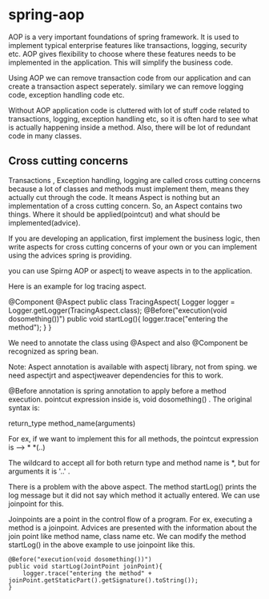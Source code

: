 # spring-aop
AOP is a very important foundations of spring framework. It is used to implement typical enterprise features like transactions, logging, security etc. AOP gives flexibility to choose where these features needs to be implemented in the application. This will simplify the business code.

Using AOP we can remove transaction code from our application and can create a transaction aspect seperately. similary we can remove logging code, exception handling code etc.

Without AOP application code is cluttered with lot of stuff code related to transactions, logging, exception handling etc, so it is often hard to see what is actually happening inside a method. Also, there will be lot of redundant code in many classes.

Cross cutting concerns
----------------------
Transactions , Exception handling, logging are called cross cutting concerns because a lot of classes and methods must implement them, means they actually cut through the code. It means Aspect is nothing but an implementation of a cross cutting concern. So, an Aspect contains two things. Where it should be applied(pointcut) and what should be implemented(advice).

If you are developing an application, first implement the business logic, then write aspects for cross cutting concerns of your own or you can implement using the advices spring is providing.

you can use Spirng AOP or aspectj to weave aspects in to the application.

Here is an example for log tracing aspect.

@Component
@Aspect
public class TracingAspect{
	Logger logger = Logger.getLogger(TracingAspect.class);
	@Before("execution(void dosomething())")
	public void startLog(){
		logger.trace("entering the method");
	}
}

We need to annotate the class using @Aspect and also @Component be recognized as spring bean.

Note: Aspect annotation is available with aspectj library, not from sping. we need aspectjrt and aspectjweaver dependencies for this to work.

@Before annotation is spring annotation to apply before a method execution. pointcut expression inside is, void dosomething() . The original syntax is:

return_type method_name(arguments)

For ex, if we want to implement this for all methods, the pointcut expression is --> * *(..) 
  
 The wildcard to accept all for both return type and method name is *, but for arguments it is '..' .

There is a problem with the above aspect. The method startLog() prints the log message but it did not say which method it actually entered. We can use joinpoint for this.

Joinpoints are a point in the control flow of a program. For ex, executing a method is a joinpoint. Advices are presented with the information about the join point like method name, class name etc. We can modify the method startLog() in the above example to use joinpoint like this.

	@Before("execution(void dosomething())")
	public void startLog(JointPoint joinPoint){
		logger.trace("entering the method" + joinPoint.getStaticPart().getSignature().toString());
	}


